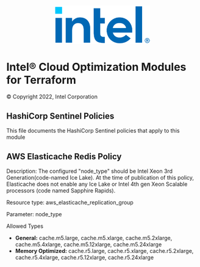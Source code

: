 <p align="center">
  <img src="https://github.com/intel/terraform-intel-aws-elasticache-redis/blob/main/images/logo-classicblue-800px.png?raw=true" alt="Intel Logo" width="250"/>
</p>

# Intel® Cloud Optimization Modules for Terraform  

© Copyright 2022, Intel Corporation

## HashiCorp Sentinel Policies

This file documents the HashiCorp Sentinel policies that apply to this module

## AWS Elasticache Redis Policy

Description: The configured "node_type" should be Intel Xeon 3rd Generation(code-named Ice Lake). At the time of publication of this policy, Elasticache does not enable any Ice Lake or Intel 4th gen Xeon Scalable processors (code named Sapphire Rapids).

Resource type: aws_elasticache_replication_group

Parameter: node_type

Allowed Types

- **General:** cache.m5.large, cache.m5.xlarge, cache.m5.2xlarge, cache.m5.4xlarge, cache.m5.12xlarge, cache.m5.24xlarge
- **Memory Optimized:** cache.r5.large, cache.r5.xlarge, cache.r5.2xlarge, cache.r5.4xlarge, cache.r5.12xlarge, cache.r5.24xlarge
